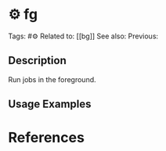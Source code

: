 # ⚙️ fg

Tags: #⚙️
Related to: [[bg]]
See also:
Previous:

## Description

Run jobs in the foreground.

## Usage Examples

### 

# References